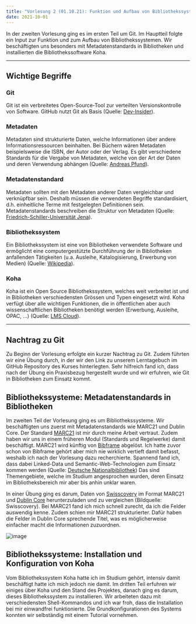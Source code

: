 ```yaml
---
title: "Vorlesung 2 (01.10.21): Funktion und Aufbau von Bibliothekssystemen 1/2"
date: 2021-10-01
---
```


In der zweiten Vorlesung ging es im ersten Teil um Git. Im Hauptteil folgte ein Input zur Funktion und zum Aufbau von Bibliothekssystemen. Wir beschäftigten uns besonders mit Metadatenstandards in Bibliotheken und installierten die Bibliothekssoftware Koha. 

---
## Wichtige Begriffe
### Git
Git ist ein verbreitetes Open-Source-Tool zur verteilten Versionskontrolle von Software. GitHub nutzt Git als Basis (Quelle: [Dev-Insider](https://www.dev-insider.de/was-ist-git-a-850847/)).

### Metadaten
Metadaten sind strukturierte Daten, welche Informationen über andere Informationsressourcen beinhalten. Bei Büchern wären Metadaten beispielsweise die ISBN, der Autor oder der Verlag. Es gibt verschiedene Standards für die Vergabe von Metadaten, welche von der Art der Daten und deren Verwendung abhängen (Quelle: [Andreas Pfund](http://andreas-pfund.de/definition/metadaten/metadaten.php)).

### Metadatenstandard
Metadaten sollten mit den Metadaten anderer Daten vergleichbar und verknüpfbar sein. Deshalb müssen die verwendeten Begriffe standardisiert, d.h. einheitliche Terme mit festgelegten Definitionen sein. Metadatenstandards beschreiben die Struktur von Metadaten (Quelle: [Friedrich-Schiller-Universität Jena](https://www.researchdata.uni-jena.de/information/metadatenstandards)).

### Bibliothekssystem
Ein Bibliothekssystem ist eine von Bibliotheken verwendete Software und ermöglicht eine computergestützte Durchführung der in Bibliotheken anfallenden Tätigkeiten (u.a. Ausleihe, Katalogisierung, Erwerbung von Medien) (Quelle: [Wikipedia](https://de.wikipedia.org/wiki/Bibliothekssystem)).

### Koha
Koha ist ein Open Source Bibliothekssystem, welches weit verbreitet ist und in Bibliotheken verschiedensten Grössen und Typen eingesetzt wird. Koha verfügt über alle wichtigen Funktionen, die in öffentlichen aber auch wissenschaftlichen Bibliotheken benötigt werden (Erwerbung, Ausleihe, OPAC, …) (Quelle: [LMS Cloud](https://www.lmscloud.de/koha/)).

---

## Nachtrag zu Git
Zu Beginn der Vorlesung erfolgte ein kurzer Nachtrag zu Git. Zudem führten wir eine Übung durch, in der wir den Link zu unserem Lerntagebuch im GitHub Repository des Kurses hinterlegten. Sehr hilfreich fand ich, dass nach der Übung ein Praxisbezug hergestellt wurde und wir erfuhren, wie Git in Bibliotheken zum Einsatz kommt. 

## Bibliothekssysteme: Metadatenstandards in Bibliotheken
Im zweiten Teil der Vorlesung ging es um Bibliothekssysteme. Wir beschäftigten uns zuerst mit Metadatenstandards wie MARC21 und Dublin Core. Der Standard [MARC21](https://www.dnb.de/DE/Professionell/Standardisierung/Standards/_content/marc21_akk.html) ist mir durch meine Arbeit vertraut. Zudem haben wir uns in einem früheren Modul (Standards und Regelwerke) damit beschäftigt. MARC21 wird künftig von [Bibframe](https://www.dnb.de/DE/Professionell/Standardisierung/Standards/_content/bibframe_akk.html) abgelöst. Ich hatte zuvor schon von Bibframe gehört aber mich nie wirklich vertieft damit befasst, weshalb ich nach der Vorlesung dazu recherchierte. Spannend fand ich, dass dabei Linked-Data und Semantic-Web-Technologien zum Einsatz kommen werden (Quelle: [Deutsche Nationalbibliothek](https://www.dnb.de/DE/Professionell/Standardisierung/Standards/_content/bibframe_akk.html)) Das sind Themengebiete, welche im Studium angesprochen wurden, deren Einsatz im Bibliotheksbereich mir aber bis anhin unklar waren.

In einer Übung ging es darum, Daten von [Swisscovery](https://swisscovery.slsp.ch/discovery/search?vid=41SLSP_NETWORK:VU1_UNION) im Format MARC21 und [Dublin Core](https://de.wikipedia.org/wiki/Dublin_Core) herunterzuladen und zu vergleichen (Bildquelle: Swisscovery). Bei MARC21 fand ich mich schnell zurecht, da ich die Felder auswendig kenne. Zudem schien mir MARC21 strukturierter. Dafür haben die Felder in Dublin Core sprechende Titel, was es möglicherweise einfacher macht die Informationen zuzuordnen.


![image](https://user-images.githubusercontent.com/91632421/151678103-08f36bc8-9960-48af-afa8-588b9b75733a.png)


## Bibliothekssysteme: Installation und Konfiguration von Koha
Vom Bibliothekssystem Koha hatte ich im Studium gehört, intensiv damit beschäftigt hatte ich mich jedoch nie damit. Im dritten Teil erfuhren wir einiges über Koha und den Stand des Projektes, danach ging es darum, dieses Bibliothekssystem zu installieren. Wir arbeiteten dazu mit verschiedensten Shell-Kommandos und ich war froh, dass die Installation bei mir einwandfrei funktionierte. Die Grundkonfigurationen des Systems konnten wir selbständig mit einem Tutorial vornehmen. 

